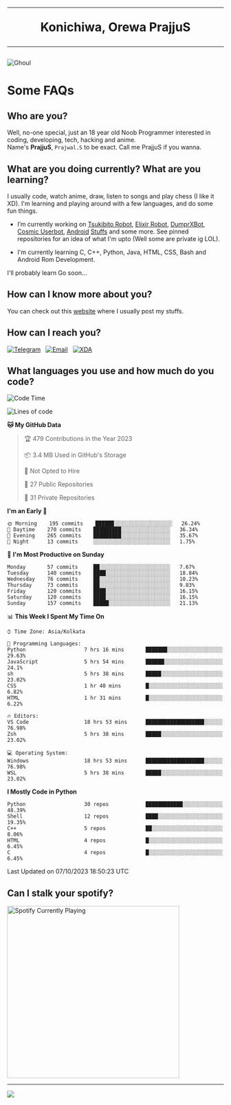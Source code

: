 <h1 align="center"><hr>Konichiwa, Orewa PrajjuS<hr></h1>


<img src="https://telegra.ph/file/6041d22c64479ee5ff802.jpg" alt="Ghoul"/>


<h1>Some FAQs</h1>


<h2>Who are you?</h2>

Well, no-one special, just an 18 year old Noob Programmer interested in coding, developing, tech, hacking and anime.
<br>
Name's <b>PrajjuS</b>, <code>Prajwal.S</code> to be exact. Call me PrajjuS if you wanna.


<h2>What are you doing currently? What are you learning?</h2>

I usually code, watch anime, draw, listen to songs and play chess (I like it XD). I'm learning and playing around with a few languages, and do some fun things.

- I’m currently working on <a href="Https://t.me/PrajjuSAssistantBot">Tsukibito Robot</a>, <a href="https://t.me/projectelixir_bot">Elixir Robot</a>, <a href="https://t.me/DumprXBot">DumprXBot</a>, <a href="https://github.com/SkyLab-Devs/CosmicUserbot">Cosmic Userbot</a>, <a href="https://github.com/Noob-OS">Android</a> <a href="https://github.com/PrajjuS/device_xiaomi_vince">Stuffs</a> and some more. See pinned repositories for an idea of what I'm upto (Well some are private ig LOL).

- I'm currently learning C, C++, Python, Java, HTML, CSS, Bash and Android Rom Development.

I'll probably learn Go soon...


<h2>How can I know more about you?</h2>

You can check out this <a href="https://prajjus.site">website</a> where I usually post my stuffs.


<h2>How can I reach you?</h2>

<a href="https://t.me/PrajjuS"><img src="https://img.shields.io/badge/PrajjuS-2CA5E0?style=flat-square&logo=telegram&logoColor=white" alt="Telegram"/></a>&nbsp;&nbsp;&nbsp;<a href="theprajjus@gmail.com"><img src="https://img.shields.io/badge/theprajjus@gmail.com-D14836?style=flat-square&logo=gmail&logoColor=white" alt="Email"/></a>&nbsp;&nbsp;&nbsp;<a href="https://forum.xda-developers.com/m/prajjus.10388799/"><img src="https://img.shields.io/badge/PrajjuS-F59714?style=flat-square&logo=xda-developers&logoColor=white" alt="XDA"/></a>


<h2>What languages you use and how much do you code?</h2>

<!--START_SECTION:waka-->
![Code Time](http://img.shields.io/badge/Code%20Time-427%20hrs%2034%20mins-blue)

![Lines of code](https://img.shields.io/badge/From%20Hello%20World%20I%27ve%20Written-39%20Thousand%20lines%20of%20code-blue)

**🐱 My GitHub Data** 

> 🏆 479 Contributions in the Year 2023
 > 
> 📦 3.4 MB Used in GitHub's Storage 
 > 
> 🚫 Not Opted to Hire
 > 
> 📜 27 Public Repositories 
 > 
> 🔑 31 Private Repositories  
 > 
**I'm an Early 🐤** 

```text
🌞 Morning    195 commits    ██████░░░░░░░░░░░░░░░░░░░   26.24% 
🌆 Daytime    270 commits    █████████░░░░░░░░░░░░░░░░   36.34% 
🌃 Evening    265 commits    █████████░░░░░░░░░░░░░░░░   35.67% 
🌙 Night      13 commits     ░░░░░░░░░░░░░░░░░░░░░░░░░   1.75%

```
📅 **I'm Most Productive on Sunday** 

```text
Monday       57 commits     ██░░░░░░░░░░░░░░░░░░░░░░░   7.67% 
Tuesday      140 commits    ████░░░░░░░░░░░░░░░░░░░░░   18.84% 
Wednesday    76 commits     ██░░░░░░░░░░░░░░░░░░░░░░░   10.23% 
Thursday     73 commits     ██░░░░░░░░░░░░░░░░░░░░░░░   9.83% 
Friday       120 commits    ████░░░░░░░░░░░░░░░░░░░░░   16.15% 
Saturday     120 commits    ████░░░░░░░░░░░░░░░░░░░░░   16.15% 
Sunday       157 commits    █████░░░░░░░░░░░░░░░░░░░░   21.13%

```


📊 **This Week I Spent My Time On** 

```text
⌚︎ Time Zone: Asia/Kolkata

💬 Programming Languages: 
Python                   7 hrs 16 mins       ███████░░░░░░░░░░░░░░░░░░   29.63% 
JavaScript               5 hrs 54 mins       ██████░░░░░░░░░░░░░░░░░░░   24.1% 
sh                       5 hrs 38 mins       █████░░░░░░░░░░░░░░░░░░░░   23.02% 
CSS                      1 hr 40 mins        █░░░░░░░░░░░░░░░░░░░░░░░░   6.82% 
HTML                     1 hr 31 mins        █░░░░░░░░░░░░░░░░░░░░░░░░   6.22%

🔥 Editors: 
VS Code                  18 hrs 53 mins      ███████████████████░░░░░░   76.98% 
Zsh                      5 hrs 38 mins       █████░░░░░░░░░░░░░░░░░░░░   23.02%

💻 Operating System: 
Windows                  18 hrs 53 mins      ███████████████████░░░░░░   76.98% 
WSL                      5 hrs 38 mins       █████░░░░░░░░░░░░░░░░░░░░   23.02%

```

**I Mostly Code in Python** 

```text
Python                   30 repos            ████████████░░░░░░░░░░░░░   48.39% 
Shell                    12 repos            ████░░░░░░░░░░░░░░░░░░░░░   19.35% 
C++                      5 repos             ██░░░░░░░░░░░░░░░░░░░░░░░   8.06% 
HTML                     4 repos             █░░░░░░░░░░░░░░░░░░░░░░░░   6.45% 
C                        4 repos             █░░░░░░░░░░░░░░░░░░░░░░░░   6.45%

```



 Last Updated on 07/10/2023 18:50:23 UTC
<!--END_SECTION:waka-->


<h2>Can I stalk your spotify?</h2>

<a href="https://open.spotify.com/user/cotgk31v4nhw20gs5adb29jq5"><img src="https://spotify-readme-prajjus.vercel.app/api?theme=dark&rainbow=true" alt="Spotify Currently Playing" width="400px"/></a>


<hr>


<img src="https://komarev.com/ghpvc/?username=prajjus&label=Profile%20Views&color=000000&style=flat">
